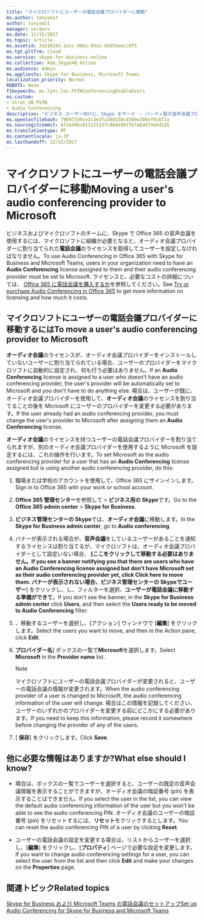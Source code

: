 ```yaml
---
title: "マイクロソフトにユーザーの電話会議プロバイダーに移動"
ms.author: tonysmit
author: tonysmit
manager: serdars
ms.date: 12/15/2017
ms.topic: article
ms.assetid: 3a518241-1ecc-406a-93a1-d2653eecc0f5
ms.tgt.pltfrm: cloud
ms.service: skype-for-business-online
ms.collection: Adm_Skype4B_Online
ms.audience: Admin
ms.appliesto: Skype for Business, Microsoft Teams
localization_priority: Normal
ROBOTS: None
f1keywords: ms.lync.lac.PSTNConferencingEnableUsers
ms.custom:
- Strat_SB_PSTN
- Audio Conferencing
description: "ビジネス ユーザー向けに、Skype をサード ・ パーティ製の音声会議プロバイダー (ACP) からマイクロソフトでは、ダイヤルイン会議プロバイダーに変更します。 "
ms.openlocfilehash: 79697299ce2c3e3fa398150cd300e305ef0c672a
ms.sourcegitcommit: 8f2e49bc813125137c90de997fb7a6dd74e6d1d5
ms.translationtype: MT
ms.contentlocale: ja-JP
ms.lasthandoff: 12/15/2017
---
```

# <a name="moving-a-users-audio-conferencing-provider-to-microsoft"></a><span data-ttu-id="36c74-103">マイクロソフトにユーザーの電話会議プロバイダーに移動</span><span class="sxs-lookup"><span data-stu-id="36c74-103">Moving a user's audio conferencing provider to Microsoft</span></span>

<span data-ttu-id="36c74-104">ビジネスおよびマイクロソフトのチームに、Skype で Office 365 の音声会議を使用するには、マイクロソフトに組織が必要となると、オーディオ会議プロバイダーに割り当てられた**電話会議**のライセンスを取得してユーザーを設定しなければなりません。</span><span class="sxs-lookup"><span data-stu-id="36c74-104">To use Audio Conferencing in Office 365 with Skype for Business and Microsoft Teams, users in your organization need to have an **Audio Conferencing** license assigned to them and their audio conferencing provider must be set to Microsoft.</span></span> <span data-ttu-id="36c74-105">ライセンスと、必要なコストの詳細については、 [Office 365 に電話会議を購入するか](try-or-purchase-audio-conferencing-in-office-365.md)を参照してください。</span><span class="sxs-lookup"><span data-stu-id="36c74-105">See [Try or purchase Audio Conferencing in Office 365](try-or-purchase-audio-conferencing-in-office-365.md) to get more information on licensing and how much it costs.</span></span>
  
## <a name="to-move-a-users-audio-conferencing-provider-to-microsoft"></a><span data-ttu-id="36c74-106">マイクロソフトにユーザーの電話会議プロバイダーに移動するには</span><span class="sxs-lookup"><span data-stu-id="36c74-106">To move a user's audio conferencing provider to Microsoft</span></span>

<span data-ttu-id="36c74-107">**オーディオ会議**のライセンスが、オーディオ会議プロバイダーをインストールしていないユーザーに割り当てられている場合、ユーザーのプロバイダーをマイクロソフトに自動的に設定され、何も行う必要はありません。</span><span class="sxs-lookup"><span data-stu-id="36c74-107">If an **Audio Conferencing** license is assigned to a user who doesn't have an audio conferencing provider, the user's provider will be automatically set to Microsoft and you don't have to do anything else.</span></span> <span data-ttu-id="36c74-108">場合は、ユーザーが既に、オーディオ会議プロバイダーを使用して、**オーディオ会議**のライセンスを割り当てることの後を Microsoft にユーザーのプロバイダーを変更する必要があります。</span><span class="sxs-lookup"><span data-stu-id="36c74-108">If the user already had an audio conferencing provider, you must change the user's provider to Microsoft after assigning them an **Audio Conferencing** license.</span></span>
  
<span data-ttu-id="36c74-109">**オーディオ会議**のライセンスを持つユーザーの電話会議プロバイダーを割り当てられますが、別のオーディオ会議プロバイダーを使用するように Microsoft を設定するには、これの操作を行います。</span><span class="sxs-lookup"><span data-stu-id="36c74-109">To set Microsoft as the audio conferencing provider for a user that has an **Audio Conferencing** license assigned but is using another audio conferencing provider, do this:</span></span>
  
1. <span data-ttu-id="36c74-110">職場または学校のアカウントを使用して、Office 365 にサインインします。</span><span class="sxs-lookup"><span data-stu-id="36c74-110">Sign in to Office 365 with your work or school account.</span></span>
    
2. <span data-ttu-id="36c74-111">**Office 365 管理センター**を参照して > **ビジネス用の Skype**です。</span><span class="sxs-lookup"><span data-stu-id="36c74-111">Go to the **Office 365 admin center** > **Skype for Business**.</span></span>
    
3. <span data-ttu-id="36c74-112">**ビジネス管理センターの Skype**では、**オーディオ会議**に移動します。</span><span class="sxs-lookup"><span data-stu-id="36c74-112">In the **Skype for Business admin center**, go to **Audio conferencing**.</span></span>
    
4. <span data-ttu-id="36c74-113">バナーが表示される場合が、**音声会議**をしているユーザーがあることを通知するライセンスは割り当てるが、マイクロソフトは、オーディオ会議プロバイダーとして設定いない場合、 **[**ここをクリックして移動する必要はありません。</span><span class="sxs-lookup"><span data-stu-id="36c74-113">If you see a banner notifying you that there are users who have an **Audio Conferencing** license assigned but don't have Microsoft set as their audio conferencing provider yet, click **Click here to move them**.</span></span> <span data-ttu-id="36c74-114">バナーが表示されない場合、**ビジネス管理センターの Skype**で**ユーザー**] をクリックし、し、フィルターを選択、**ユーザーが電話会議に移動する準備ができて**。</span><span class="sxs-lookup"><span data-stu-id="36c74-114">If you don't see the banner, in the **Skype for Business admin center** click **Users**, and then select the **Users ready to be moved to Audio Conferencing** filter.</span></span>
    
5. <span data-ttu-id="36c74-115">、移動するユーザーを選択し、[アクション] ウィンドウで [**編集**] をクリックします。</span><span class="sxs-lookup"><span data-stu-id="36c74-115">Select the users you want to move, and then in the Action pane, click **Edit**.</span></span>
    
6. <span data-ttu-id="36c74-116">**プロバイダー名**] ボックスの一覧で**Microsoft**を選択します。</span><span class="sxs-lookup"><span data-stu-id="36c74-116">Select **Microsoft** in the **Provider name** list.</span></span>
    
    > [!NOTE]
    > <span data-ttu-id="36c74-117">マイクロソフトにユーザーの電話会議プロバイダーが変更されると、ユーザーの電話会議の情報が変更されます。</span><span class="sxs-lookup"><span data-stu-id="36c74-117">When the audio conferencing provider of a user is changed to Microsoft, the audio conferencing information of the user will change.</span></span> <span data-ttu-id="36c74-118">場合はこの情報を記録してください、ユーザーのいずれかのプロバイダーを変更する前にどこかにする必要があります。</span><span class="sxs-lookup"><span data-stu-id="36c74-118">If you need to keep this information, please record it somewhere before changing the provider of any of the users.</span></span> 
  
7. <span data-ttu-id="36c74-119">[ **保存**] をクリックします。</span><span class="sxs-lookup"><span data-stu-id="36c74-119">Click **Save**.</span></span>
    
## <a name="what-else-should-i-know"></a><span data-ttu-id="36c74-120">他に必要な情報はありますか?</span><span class="sxs-lookup"><span data-stu-id="36c74-120">What else should I know?</span></span>

- <span data-ttu-id="36c74-121">場合は、ボックスの一覧でユーザーを選択すると、ユーザーの既定の音声会議情報を表示することができますが、オーディオ会議の暗証番号 (pin) を表示することはできません。</span><span class="sxs-lookup"><span data-stu-id="36c74-121">If you select the user in the list, you can view the default audio conferencing information of the user but you won't be able to see the audio conferencing PIN.</span></span> <span data-ttu-id="36c74-122">オーディオ会議のユーザーの暗証番号 (pin) をリセットするには、**リセット**をクリックするとします。</span><span class="sxs-lookup"><span data-stu-id="36c74-122">You can reset the audio conferencing PIN of a user by clicking **Reset**.</span></span>
    
- <span data-ttu-id="36c74-123">ユーザーの電話会議の設定を変更する場合は、リストからユーザーを選択し、[**編集**] をクリックし、[**プロパティ**] ページで必要な設定を変更します。</span><span class="sxs-lookup"><span data-stu-id="36c74-123">If you want to change audio conferencing settings for a user, you can select the user from the list and then click **Edit** and make your changes on the **Properties** page.</span></span> 
    
## <a name="related-topics"></a><span data-ttu-id="36c74-124">関連トピック</span><span class="sxs-lookup"><span data-stu-id="36c74-124">Related topics</span></span>

[<span data-ttu-id="36c74-125">Skype for Business および Microsoft Teams の電話会議のセットアップ</span><span class="sxs-lookup"><span data-stu-id="36c74-125">Set up Audio Conferencing for Skype for Business and Microsoft Teams</span></span>](set-up-audio-conferencing.md)
  

